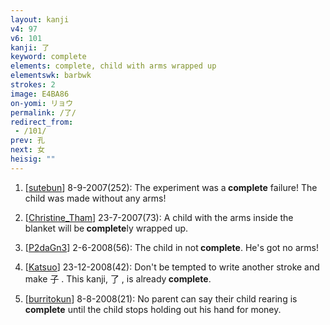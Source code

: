 ```yaml
---
layout: kanji
v4: 97
v6: 101
kanji: 了
keyword: complete
elements: complete, child with arms wrapped up
elementswk: barbwk
strokes: 2
image: E4BA86
on-yomi: リョウ
permalink: /了/
redirect_from:
 - /101/
prev: 孔
next: 女
heisig: ""
---
```


1) [<a href="http://kanji.koohii.com/profile/sutebun">sutebun</a>] 8-9-2007(252): The experiment was a<strong> complete</strong> failure! The child was made without any arms!

2) [<a href="http://kanji.koohii.com/profile/Christine_Tham">Christine_Tham</a>] 23-7-2007(73): A child with the arms inside the blanket will be<strong> complete</strong>ly wrapped up.

3) [<a href="http://kanji.koohii.com/profile/P2daGn3">P2daGn3</a>] 2-6-2008(56): The child in not<strong> complete</strong>. He&#039;s got no arms!

4) [<a href="http://kanji.koohii.com/profile/Katsuo">Katsuo</a>] 23-12-2008(42): Don&#039;t be tempted to write another stroke and make 子 . This kanji, 了 , is already<strong> complete</strong>.

5) [<a href="http://kanji.koohii.com/profile/burritokun">burritokun</a>] 8-8-2008(21): No parent can say their child rearing is<strong> complete</strong> until the child stops holding out his hand for money.

